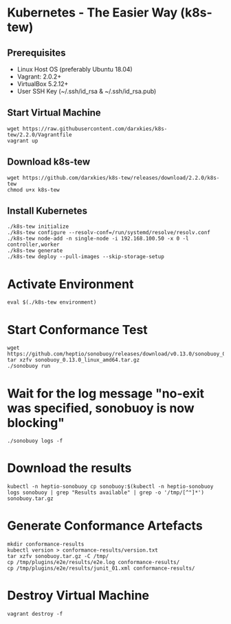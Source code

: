 # Kubernetes - The Easier Way (k8s-tew)

## Prerequisites

- Linux Host OS (preferably Ubuntu 18.04)
- Vagrant: 2.0.2+
- VirtualBox 5.2.12+
- User SSH Key (~/.ssh/id_rsa & ~/.ssh/id_rsa.pub)

## Start Virtual Machine

```shell
wget https://raw.githubusercontent.com/darxkies/k8s-tew/2.2.0/Vagrantfile
vagrant up
```

## Download k8s-tew

```shell
wget https://github.com/darxkies/k8s-tew/releases/download/2.2.0/k8s-tew
chmod u+x k8s-tew
```

## Install Kubernetes

```shell
./k8s-tew initialize 
./k8s-tew configure --resolv-conf=/run/systemd/resolve/resolv.conf
./k8s-tew node-add -n single-node -i 192.168.100.50 -x 0 -l controller,worker
./k8s-tew generate
./k8s-tew deploy --pull-images --skip-storage-setup
```

# Activate Environment

```shell
eval $(./k8s-tew environment)
```

# Start Conformance Test

```shell
wget https://github.com/heptio/sonobuoy/releases/download/v0.13.0/sonobuoy_0.13.0_linux_amd64.tar.gz
tar xzfv sonobuoy_0.13.0_linux_amd64.tar.gz
./sonobuoy run
```

# Wait for the log message "no-exit was specified, sonobuoy is now blocking"

```shell
./sonobuoy logs -f
```

# Download the results

```shell
kubectl -n heptio-sonobuoy cp sonobuoy:$(kubectl -n heptio-sonobuoy logs sonobuoy | grep "Results available" | grep -o '/tmp/[^"]*') sonobuoy.tar.gz
```

# Generate Conformance Artefacts

```shell
mkdir conformance-results
kubectl version > conformance-results/version.txt
tar xzfv sonobuoy.tar.gz -C /tmp/
cp /tmp/plugins/e2e/results/e2e.log conformance-results/
cp /tmp/plugins/e2e/results/junit_01.xml conformance-results/
```

# Destroy Virtual Machine

```shell
vagrant destroy -f
```

